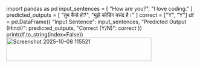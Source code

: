 import pandas as pd
input_sentences = [
    "How are you?",
    "I love coding."
]
predicted_outputs = [
    "तुम कैसे हो?",
    "मुझे कोडिंग पसंद है।"
]
correct = ["Y", "Y"]
df = pd.DataFrame({
    "Input Sentence": input_sentences,
    "Predicted Output (Hindi)": predicted_outputs,
    "Correct (Y/N)": correct
})
print(df.to_string(index=False))
<img width="384" height="63" alt="Screenshot 2025-10-08 115521" src="https://github.com/user-attachments/assets/630d1afc-2769-4377-9e02-52fd0f3eb878" />

